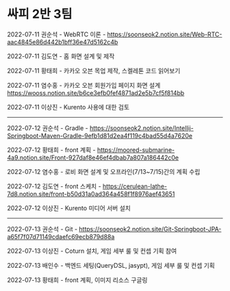 # 싸피 2반 3팀

2022-07-11 권순석 - WebRTC 이론 - https://soonseok2.notion.site/Web-RTC-aac4845e86d442b1bff36e47d5162c4b

2022-07-11 김도연 - 홈 화면 설계 및 제작

2022-07-11 황태희 - 카카오 오븐 목업 제작, 스켈레톤 코드 읽어보기

2022-07-11 염수홍 - 카카오 오븐 회원가입 페이지 화면 설계 https://wooss.notion.site/b6ce3efb0fef4871ad2e5b7cf5f814bb

2022-07-11 이상진 - Kurento 사용에 대한 검토

---

2022-07-12 권순석 - Gradle - https://soonseok2.notion.site/Intellij-Springboot-Maven-Gradle-9efb1d81d2ea4f119c4bad55d4a7620e

2022-07-12 황태희 - front 계획 - https://moored-submarine-4a9.notion.site/Front-927daf8e46ef4dbab7a807a186442c0e

2022-07-12 염수홍 - 로비 화면 설계 및 오프라인(7/13~7/15)간의 계획 수립

2022-07-12 김도연 - front 스케치 - https://cerulean-lathe-7d8.notion.site/front-b50d31a0ad364a458f1f8976aef43651

2022-07-12 이상진 - Kurento 미디어 서버 설치

---

2022-07-13 권순석 - Git - https://soonseok2.notion.site/Git-Springboot-JPA-a65f7f07d71149cdaefc69ecb879d88a

2022-07-13 이상진 - Coturn 설치, 게임 세부 룰 및 컨셉 기획 참여

2022-07-13 배인수 - 백엔드 세팅(QueryDSL, jasypt), 게임 세부 룰 및 컨셉 기획

2022-07-13 황태희 - front 계획, 이미지 리소스 구글링
